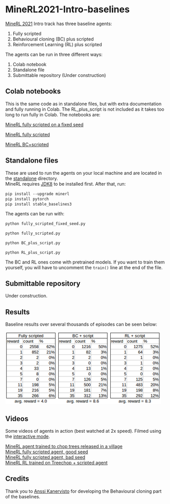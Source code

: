 # MineRL2021-Intro-baselines
[MineRL 2021](https://minerl.io/) Intro track has three baseline agents:
1. Fully scripted
2. Behavioural cloning (BC) plus scripted
3. Reinforcement Learning (RL) plus scripted

The agents can be run in three different ways:
1. Colab notebook
2. Standalone file
3. Submittable repository (Under construction)

## Colab notebooks
This is the same code as in standalone files, but with extra documentation and fully running in Colab. The RL_plus_script is not included as it takes too long to run fully in Colab. The notebooks are:

[MineRL fully scripted on a fixed seed](https://colab.research.google.com/drive/1laXCpyf0k6O8Oo1AvUK4UrnywK7IcEh3?usp=sharing)

[MineRL fully scripted](https://colab.research.google.com/drive/1ipj34U_Ub8IsTO0I80o4bUTtltERMErm?usp=sharing)

[MineRL BC+scripted](https://colab.research.google.com/drive/1qfjHCQkukFcR9w1aPvGJyQxOa-Gv7Gt_?usp=sharing)

## Standalone files
These are used to run the agents on your local machine and are located in the [standalone](https://github.com/KarolisRam/MineRL2021-Intro-baselines/tree/main/standalone) directory.  
MineRL requires [JDK8](https://www.minerl.io/docs/tutorials/index.html) to be installed first.
After that, run:  
```
pip install --upgrade minerl
pip install pytorch
pip install stable_baselines3
```
The agents can be run with:  
```
python fully_scripted_fixed_seed.py
```
```
python fully_scripted.py
```
```
python BC_plus_script.py
```
```
python RL_plus_script.py
```
The BC and RL ones come with pretrained models. If you want to train them yourself, you will have to uncomment the `train()` line at the end of the file.

## Submittable repository
Under construction.


## Results
Baseline results over several thousands of episodes can be seen below:  

![](img/baselines_tables.png)

## Videos
Some videos of agents in action (best watched at 2x speed). Filmed using the [interactive mode](https://minerl.io/docs/tutorials/minerl_tools.html#interactive-mode-minerl-interactor).  

[MineRL agent trained to chop trees released in a village](https://www.youtube.com/watch?v=f3ggLEyTHRQ)  
[MineRL fully scripted agent, good seed](https://www.youtube.com/watch?v=xtPPwPmPmkU)  
[MineRL fully scripted agent, bad seed](https://www.youtube.com/watch?v=0-uTKbHklmY)  
[MineRL RL trained on Treechop + scripted agent](https://www.youtube.com/watch?v=dtH_Yn0yWLI)  


## Credits
Thank you to [Anssi Kanervisto](https://github.com/Miffyli) for developing the Behavioural cloning part of the baselines.
